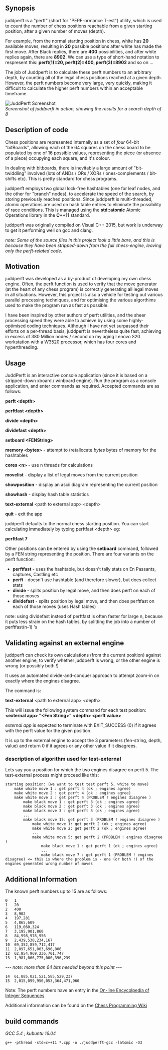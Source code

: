 ## Synopsis
juddperft is a "perft" (short for "PERF-ormance T-est") utility, which is used to count the number of chess positions reachable from a given starting position, after a given number of moves (depth). 

For example, from the normal starting position in chess, white has **20** available moves, resulting in **20** possible positions after white has made the first move. After Black replies, there are **400** possibilities, and after white replies again, there are **8902**. We can use a type of short-hand notation to respresent this: **perft(1)=20, perft(2)=400, perft(3)=8902** and so on ... 

The job of Juddperft is to calculate these perft numbers to an arbitrary depth, by counting all of the legal chess positions reached at a given depth. However, the perft numbers become very large, very quickly, making it difficult to calculate the higher perft numbers within an acceptable timeframe.

![JuddPerft Screenshot](https://github.com/jniemann66/juddperft/blob/master/screenshot.jpg)  
*Screenshot of juddperft in action, showing the results for a search depth of 8*

## Description of code
Chess positions are represented internally as a set of *four* 64-bit "bitBoards", allowing each of the 64 squares on the chess board to be populated by one of 16 possible values, representing the piece (or absence of a piece) occupying each square, and it's colour. 

In dealing with bitboards, there is inevitably a large amount of "bit-twiddling" involved (lots of ANDs / ORs / XORs / ones-complements / bit-shifts etc). This is pretty standard for chess programs.  


juddperft employs two global lock-free hashtables (one for leaf nodes, and the other for "branch" nodes), to accelerate the speed of the search, by storing previously reached positions. Since juddperft is multi-threaded, atomic operations are used on hash table entries to eliminate the possibility of race conditions. This is managed using the **std::atomic** Atomic Operations library in the **C++11** standard.

juddperft was originally compiled on Visual C++ 2015, but work is underway to get it performing well on gcc and clang.

*note: Some of the source files in this project look a little bare, and this is because they have been stripped-down from the full chess-engine, leaving only the perft-related code.*

## Motivation
juddperft was developed as a by-product of developing my own chess engine. Often, the perft function is used to verify that the move generator (at the heart of any chess program) is correctly generating all legal moves in all situations. However, this project is also a vehicle for testing out various parallel processing techniques, and for optimising the various algorthims used to make the program run as fast as possible.

I have been inspired by other authors of perft utilities, and the sheer processing speed they were able to achieve by using some highly-optimised coding techniques. Although I have not yet surpassed their efforts on a per-thread basis, juddperft is nevertheless quite fast, achieving in excess of 380 Million nodes / second on my aging Lenovo S20 workstation with a W3520 processor, which has four cores and hyperthreading.

## Usage

JuddPerft is an interactive console application (since it is based on a stripped-down xboard / winboard engine).
Run the program as a console application, and enter commands as required. 
Accepted commands are as follows:

**perft &lt;depth&gt;**

**perftfast &lt;depth&gt;**

**divide &lt;depth&gt;**

**dividefast &lt;depth&gt;**

**setboard &lt;FENString&gt;**

**memory &lt;bytes&gt;** - attempt to (re)allocate *bytes* bytes of memory for the hashtables

**cores &lt;n&gt;** - use n threads for calculations

**movelist** - display a list of legal moves from the current position

**showposition** - display an ascii diagram representing the current position

**showhash** - display hash table statistics

**text-external** &lt;path to external app&gt; &lt;depth&gt;

**quit** - exit the app

juddperft defaults to the normal chess starting position.
You can start calculating immediately by typing perftfast &lt;depth&gt; eg:

**perftfast 7**

Other positions can be entered by using the **setboard** command, followed by a FEN string representing the position.
There are four variants on the perft function:

* **perftfast** - uses the hashtable, but doesn't tally stats on En Passants, captures, Castling etc
* **perft** - doesn't use hashtable (and therefore slower), but does collect stats
* **divide** - splits position by legal move, and then does perft on each of those moves
* **dividefast** - splits position by legal move, and then does perftfast on each of those moves (uses Hash tables)

note: using dividefast instead of perftfast is often faster for large n, because it puts less strain on the hash tables, by splitting the job into a number of perftfast(n-1) 's

## Validating against an external engine

juddperft can check its own calculations (from the current position) against another engine, to verify whether juddperft is wrong, or the other engine is wrong (or possibly both !)

It uses an automated divide-and-conquer approach to attempt zoom-in on exactly where the engines disagree.

The command is:

**text-external** &lt;path to external app&gt; &lt;depth&gt;

This will issue the following system command for each test position:
**&lt;external app&gt; "&lt;Fen String&gt;" &lt;depth&gt; &lt;perft value&gt;**

*external app* is expected to terminate with EXIT_SUCCESS (0) if it agrees with
the perft value for the given position.

It is up to the external engine to accept the 3 parameters (fen-string, depth, value) and return 0 if it agrees or any other value if it disagrees.

### description of algorithm used for test-external

Lets say you a position for which the two engines disagree on perft 5.
The test-external process might proceed like this:

~~~
starting position: (we want to test test perft 5, white to move)
    make white move 1 : get perft 4 (ok ; engines agree)
    make white move 2 : get perft 4 (ok ; engines agree)
    make white move 3 : get perft 4 (PROBLEM ! engines disagree )
        make black move 1 : get perft 3 (ok ; engines agree)
        make black move 2 : get perft 3 (ok ; engines agree)
        make black move 3 : get perft 3 (ok ; engines agree)
        ...
        make black move 15: get perft 3 (PROBLEM ! engines disagree )
            make white move 1: get perft 2 (ok ; engines agree)
            make white move 2: get perft 2 (ok ; engines agree)
            ...
            make white move 5: get perft 2 (PROBLEM ! engines disagree )
                make black move 1 : get perft 1 (ok ; engines agree)
                ...
                make black move 7 : get perft 1 (PROBLEM ! engines disagree) <= this is where the problem is - one (or both !) of the engines generated wrong number of moves

~~~


## Additional Information

The known perft numbers up to 15 are as follows:

	0	1
	1	20
	2	400
	3	8,902
	4	197,281
	5	4,865,609
	6	119,060,324
	7	3,195,901,860
	8	84,998,978,956
	9	2,439,530,234,167
	10	69,352,859,712,417
	11	2,097,651,003,696,806
	12	62,854,969,236,701,747
	13	1,981,066,775,000,396,239

*--- note: more than 64 bits needed beyond this point ---*

	14	61,885,021,521,585,529,237
	15	2,015,099,950,053,364,471,960

Note: The perft numbers have an entry in the [On-line Encycolpedia of Integer Sequences](https://oeis.org/A048987)

Additional information can be found on the [Chess Programming Wiki](https://chessprogramming.wikispaces.com/Perft "Chess Programming Wiki")

## build commands

*GCC 5.4 ; kubuntu 16.04*

~~~
g++ -pthread -std=c++11 *.cpp -o ./juddperft-gcc -latomic -O3
~~~
